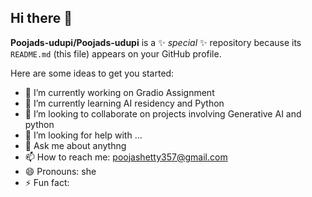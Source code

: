 ## Hi there 👋

**Poojads-udupi/Poojads-udupi** is a ✨ _special_ ✨ repository because its `README.md` (this file) appears on your GitHub profile.

Here are some ideas to get you started:

- 🔭 I’m currently working on Gradio Assignment 
- 🌱 I’m currently learning AI residency and Python
- 👯 I’m looking to collaborate on projects involving Generative AI and python
- 🤔 I’m looking for help with ...
- 💬 Ask me about anythng
- 📫 How to reach me: poojashetty357@gmail.com
- 😄 Pronouns: she
- ⚡ Fun fact: 
